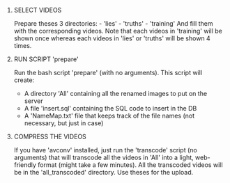 1) SELECT VIDEOS

	Prepare theses 3 directories:
		- 'lies'
		- 'truths'
		- 'training'
	And fill them with the corresponding videos.
	Note that each videos in 'training' will be shown once whereas each videos in 'lies' or 'truths' will be shown 4 times.

2) RUN SCRIPT 'prepare'

	Run the bash script 'prepare' (with no arguments). 
	This script will create:

	- A directory 'All' containing all the renamed images to put on the server
	- A file 'insert.sql' containing the SQL code to insert in the DB
	- A 'NameMap.txt' file that keeps track of the file names (not necessary, but just in case)

3) COMPRESS THE VIDEOS

	If you have 'avconv' installed, just run the 'transcode' script (no arguments) that will transcode all the videos in 'All' into a light, web-friendly format (might take a few minutes).
	All the transcoded videos will be in the 'all_transcoded' directory. Use theses for the upload.